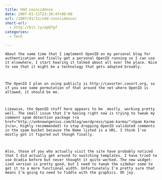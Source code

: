 ```yaml
---
title: Odd coincidence
date: 2007-01-11T23:39:47+00:00
url: /2007/01/11/odd-coincidence/
short-url:
  - http://bit.ly/epQ7gf
categories:
  - Tech

---
```

<div class='microid-mailto+http:sha1:f15322b7f809b8d7de3ff2ad6d584d3137149d67'>
  
    About the same time that I implement OpenID on my personal blog for authentication and finally get a personal OpenID running so I can use it elsewhere, I start hearing it talked about all over the place. Nice to see that it might be a technology that gets adopted broadly.
  
  
  
    The OpenID I plan on using publicly is http://cavorter.cavort.org, so if you see some permutation of that around the net where OpenID is allowed, it should be me.
  
  
  
    Likewise, the OpenID stuff here appears to be _mostly_ working pretty well. The small issue that I'm having right now is trying to tweak my comment spam detection package (<a href="http://unknowngenius.com/blog/wordpress/spam-karma/">Spam Karma 2</a>, Highly recommended) to stop dropping OpenID validated comments in the spam bucket because the Name listed is a URL. I think I've mostly got it figured out though finally.
  
  
  
    Also, those of you who actually visit the site have probably noticed that I did actually get around to switching templates. I have tried to use Ocadia before but never thought it quite worked. The new widget-ized version is pretty good, but I need to tweak the sidebar some to get it to a more functional width. Unfortunately I'm pretty sure that means I'm going to need to fiddle with the graphics. Oh joy.
  
